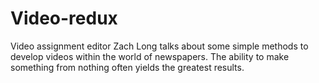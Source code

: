 # Video-redux
Video assignment editor Zach Long talks about some simple methods to develop videos within the world of newspapers. The ability to make something from nothing often yields the greatest results.